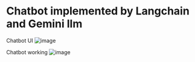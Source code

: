 

# Chatbot implemented by Langchain and Gemini llm
Chatbot UI
![image](https://github.com/user-attachments/assets/088d3270-5817-4f2e-9c90-3dde22b11353)

Chatbot working 
![image](https://github.com/user-attachments/assets/c053f2fc-03ae-4922-b1c2-cd1d4acf4f23)


